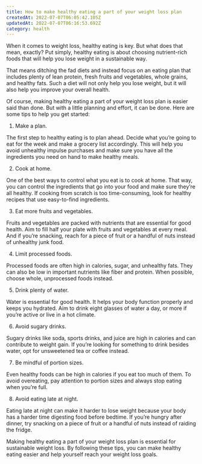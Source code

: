 ```yaml
---
title: How to make healthy eating a part of your weight loss plan
createdAt: 2022-07-07T06:05:42.105Z
updatedAt: 2022-07-07T06:16:53.692Z
category: health
---
```


When it comes to weight loss, healthy eating is key. But what does that mean, exactly? Put simply, healthy eating is about choosing nutrient-rich foods that will help you lose weight in a sustainable way.

That means ditching the fad diets and instead focus on an eating plan that includes plenty of lean protein, fresh fruits and vegetables, whole grains, and healthy fats. Such a diet will not only help you lose weight, but it will also help you improve your overall health.

Of course, making healthy eating a part of your weight loss plan is easier said than done. But with a little planning and effort, it can be done. Here are some tips to help you get started:

1. Make a plan.

The first step to healthy eating is to plan ahead. Decide what you’re going to eat for the week and make a grocery list accordingly. This will help you avoid unhealthy impulse purchases and make sure you have all the ingredients you need on hand to make healthy meals.

2. Cook at home.

One of the best ways to control what you eat is to cook at home. That way, you can control the ingredients that go into your food and make sure they’re all healthy. If cooking from scratch is too time-consuming, look for healthy recipes that use easy-to-find ingredients.

3. Eat more fruits and vegetables.

Fruits and vegetables are packed with nutrients that are essential for good health. Aim to fill half your plate with fruits and vegetables at every meal. And if you’re snacking, reach for a piece of fruit or a handful of nuts instead of unhealthy junk food.

4. Limit processed foods.

Processed foods are often high in calories, sugar, and unhealthy fats. They can also be low in important nutrients like fiber and protein. When possible, choose whole, unprocessed foods instead.

5. Drink plenty of water.

Water is essential for good health. It helps your body function properly and keeps you hydrated. Aim to drink eight glasses of water a day, or more if you’re active or live in a hot climate.

6. Avoid sugary drinks.

Sugary drinks like soda, sports drinks, and juice are high in calories and can contribute to weight gain. If you’re looking for something to drink besides water, opt for unsweetened tea or coffee instead.

7. Be mindful of portion sizes.

Even healthy foods can be high in calories if you eat too much of them. To avoid overeating, pay attention to portion sizes and always stop eating when you’re full.

8. Avoid eating late at night.

Eating late at night can make it harder to lose weight because your body has a harder time digesting food before bedtime. If you’re hungry after dinner, try snacking on a piece of fruit or a handful of nuts instead of raiding the fridge.

Making healthy eating a part of your weight loss plan is essential for sustainable weight loss. By following these tips, you can make healthy eating easier and help yourself reach your weight loss goals.
